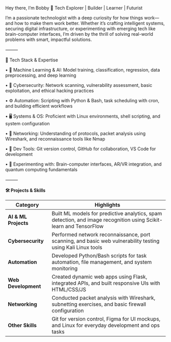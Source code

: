 Hey there, I’m Bobby 👋
Tech Explorer | Builder | Learner | Futurist

I’m a passionate technologist with a deep curiosity for how things work—and how to make them work better. Whether it’s crafting intelligent systems, securing digital infrastructure, or experimenting with emerging tech like brain-computer interfaces, I’m driven by the thrill of solving real-world problems with smart, impactful solutions.

⸻

🚀 Tech Stack & Expertise
	
 •	🧠 Machine Learning & AI: Model training, classification, regression, data preprocessing, and deep learning
	
 •	🔐 Cybersecurity: Network scanning, vulnerability assessment, basic exploitation, and ethical hacking practices
	
 •	⚙️ Automation: Scripting with Python & Bash, task scheduling with cron, and building efficient workflows
	
 •	🖥️ Systems & OS: Proficient with Linux environments, shell scripting, and system configuration
	
 •	🛜 Networking: Understanding of protocols, packet analysis using Wireshark, and reconnaissance tools like Nmap
	
 •	🧰 Dev Tools: Git version control, GitHub for collaboration, VS Code for development
 
 •	🧪 Experimenting with: Brain-computer interfaces, AR/VR integration, and quantum computing fundamentals

⸻

**🛠️ Projects & Skills**

| **Category**        | **Highlights**                                                                 |
|---------------------|--------------------------------------------------------------------------------|
| **AI & ML Projects**| Built ML models for predictive analytics, spam detection, and image recognition using Scikit-learn and TensorFlow |
| **Cybersecurity**   | Performed network reconnaissance, port scanning, and basic web vulnerability testing using Kali Linux tools |
| **Automation**      | Developed Python/Bash scripts for task automation, file management, and system monitoring |
| **Web Development** | Created dynamic web apps using Flask, integrated APIs, and built responsive UIs with HTML/CSS/JS |
| **Networking**      | Conducted packet analysis with Wireshark, subnetting exercises, and basic firewall configuration |
| **Other Skills**    | Git for version control, Figma for UI mockups, and Linux for everyday development and ops tasks |

<!---
bobby9117/bobby9117 is a ✨ special ✨ repository because its `README.md` (this file) appears on your GitHub profile.
You can click the Preview link to take a look at your changes.
--->
